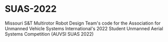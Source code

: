 # SUAS-2022
Missouri S&amp;T Multirotor Robot Design Team's code for the Association for Unmanned Vehicle Systems International's 2022 Student Unmanned Aerial Systems Competition (AUVSI SUAS 2022)
